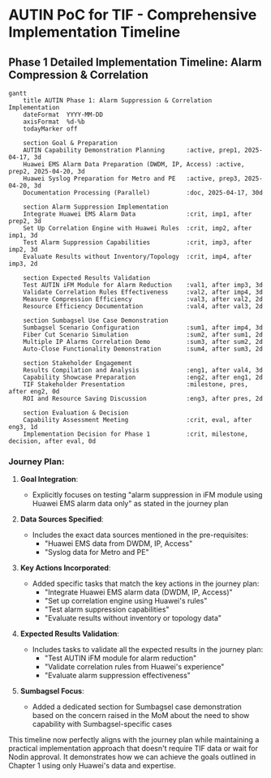 # AUTIN PoC for TIF - Comprehensive Implementation Timeline

## Phase 1 Detailed Implementation Timeline: Alarm Compression & Correlation

```mermaid
gantt
    title AUTIN Phase 1: Alarm Suppression & Correlation Implementation
    dateFormat  YYYY-MM-DD
    axisFormat  %d-%b
    todayMarker off

    section Goal & Preparation
    AUTIN Capability Demonstration Planning      :active, prep1, 2025-04-17, 3d
    Huawei EMS Alarm Data Preparation (DWDM, IP, Access) :active, prep2, 2025-04-20, 3d
    Huawei Syslog Preparation for Metro and PE   :active, prep3, 2025-04-20, 3d
    Documentation Processing (Parallel)          :doc, 2025-04-17, 30d

    section Alarm Suppression Implementation
    Integrate Huawei EMS Alarm Data              :crit, imp1, after prep2, 3d
    Set Up Correlation Engine with Huawei Rules  :crit, imp2, after imp1, 3d
    Test Alarm Suppression Capabilities          :crit, imp3, after imp2, 3d
    Evaluate Results without Inventory/Topology  :crit, imp4, after imp3, 2d

    section Expected Results Validation
    Test AUTIN iFM Module for Alarm Reduction    :val1, after imp3, 3d
    Validate Correlation Rules Effectiveness     :val2, after imp4, 3d
    Measure Compression Efficiency               :val3, after val2, 2d
    Resource Efficiency Documentation            :val4, after val3, 2d

    section Sumbagsel Use Case Demonstration
    Sumbagsel Scenario Configuration             :sum1, after imp4, 3d
    Fiber Cut Scenario Simulation                :sum2, after sum1, 2d
    Multiple IP Alarms Correlation Demo          :sum3, after sum2, 2d
    Auto-Close Functionality Demonstration       :sum4, after sum3, 2d
    
    section Stakeholder Engagement
    Results Compilation and Analysis             :eng1, after val4, 3d
    Capability Showcase Preparation              :eng2, after eng1, 2d
    TIF Stakeholder Presentation                 :milestone, pres, after eng2, 0d
    ROI and Resource Saving Discussion           :eng3, after pres, 2d
    
    section Evaluation & Decision
    Capability Assessment Meeting                :crit, eval, after eng3, 1d
    Implementation Decision for Phase 1          :crit, milestone, decision, after eval, 0d
```

### Journey Plan:

1. **Goal Integration**:
   - Explicitly focuses on testing "alarm suppression in iFM module using Huawei EMS alarm data only" as stated in the journey plan

2. **Data Sources Specified**:
   - Includes the exact data sources mentioned in the pre-requisites:
     - "Huawei EMS data from DWDM, IP, Access"
     - "Syslog data for Metro and PE"

3. **Key Actions Incorporated**:
   - Added specific tasks that match the key actions in the journey plan:
     - "Integrate Huawei EMS alarm data (DWDM, IP, Access)"
     - "Set up correlation engine using Huawei's rules"
     - "Test alarm suppression capabilities"
     - "Evaluate results without inventory or topology data"

4. **Expected Results Validation**:
   - Includes tasks to validate all the expected results in the journey plan:
     - "Test AUTIN iFM module for alarm reduction"
     - "Validate correlation rules from Huawei's experience"
     - "Evaluate alarm suppression effectiveness"

5. **Sumbagsel Focus**:
   - Added a dedicated section for Sumbagsel case demonstration based on the concern raised in the MoM about the need to show capability with Sumbagsel-specific cases

This timeline now perfectly aligns with the journey plan while maintaining a practical implementation approach that doesn't require TIF data or wait for Nodin approval. It demonstrates how we can achieve the goals outlined in Chapter 1 using only Huawei's data and expertise.
